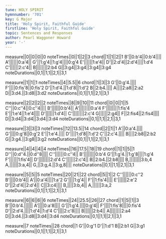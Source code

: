 ```yaml
---
tune: HOLY SPIRIT
hymnnumber: '701'
key: G Major
title: 'Holy Spirit, Faithful Guide'
firstline: 'Holy Spirit, Faithful Guide'
topic: Sentences and Responses
author: Pearl Waggoner Howard
year: '-'
---
```

measure||0||0||0||0
noteTimes||0||1||2||3
chord||1||1||2||1
B'||0:b'4||0:b'4||||
A'||||||0:a'4||
G'||1:g'4||1:g'4||||0:g'4
E'||||||1:e'4||
D'||2:d'4||2:d'4||||1:d'4
C'||||||2:c'4||
B||||||||2:b4
G||3:g4||3:g4||3:g4||3:g4
noteDurations||0,1||1,1||2,1||3,1

measure||1||1||1
noteTimes||4||5.5||6
chord||1||3||3
G'||0:g'4.||||
F'||||0:fis'8||0:fis'2
D'||1:d'4.||1:d'8||1:d'2
B||2:b4.||||
A||||2:a8||2:a2
D||3:d4.||3:d8||3:d2
noteDurations||0,1||1,1||2,1||3,1

measure||2||2||2||2
noteTimes||8||9||10||11
chord||0||0||1||5
C''||0:c''4||0:c''4||||
B'||||||0:b'4||
A'||||||||0:a'4
F'||||||||1:fis'4
E'||1:e'4||1:e'4||||
D'||||||1:d'4||
C'||||||||2:c'4
G||||||2:g4||
F||2:fis4||2:fis4||||
D||3:d4||3:d4||3:d4||3:d4
noteDurations||0,1||1,1||2,1||3,1

measure||3||3||3
noteTimes||12||13.5||14
chord||2||1||1
A'||0:a'4.||||
G'||||0:g'8||0:g'2
E'||1:e'4.||||
D'||||1:d'8||1:d'2
C'||2:c'4.||||
B||||2:b8||2:b2
G||3:g4.||3:g8||3:g2
noteDurations||0,1||1,1||2,1||3,1

measure||4||4||4||4
noteTimes||16||17.5||18||19
chord||1||1||5||1
D''||0:d''4.||0:d''8||||
C''||||||0:c''4||
B'||||||||0:b'4
G'||1:g'4.||1:g'8||||1:g'4
F'||||||1:fis'4||
D'||||||||2:d'4
C'||||||2:c'4||
B||2:b4.||2:b8||||
B,||||||||3:b,4
A,||||||3:a,4||
G,||3:g,4.||3:g,8||||
noteDurations||0,1||1,1||2,1||3,1

measure||5||5||5
noteTimes||20||21||22
chord||5||1||2
C''||||||0:c''2
B'||||0:b'4||
A'||0:a'4||||1:a'2
G'||||1:g'4||
F'||1:fis'4||||
E'||||||2:e'2
D'||2:d'4||2:d'4||
C||3:c4||||
B,||||3:b,4||
A,||||||3:a,2
noteDurations||0,1||1,1||2,1||3,1

measure||6||6||6||6
noteTimes||24||25.5||26||27
chord||1||5||1||3
B'||0:b'4.||||||
A'||||0:a'8||||
G'||1:g'4.||||0:g'4||
F'||||1:fis'8||||0:fis'4
D'||2:d'4.||||1:d'4||1:d'4
C'||||2:c'8||||
B||||||2:b4||
A||||||||2:a4
D||3:d4.||3:d8||3:d4||3:d4
noteDurations||0,1||1,1||2,1||3,1

measure||7
noteTimes||28
chord||1
G'||0:g'1
D'||1:d'1
B||2:b1
G||3:g1
noteDurations||0,1||1,1||2,1||3,1

